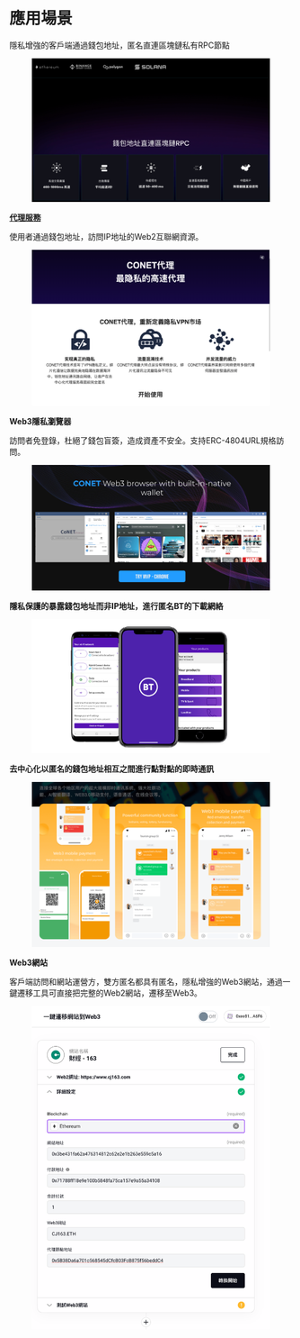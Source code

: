 # 應用場景

隱私增強的客戶端通過錢包地址，匿名直連區塊鏈私有RPC節點

<figure><img src=".gitbook/assets/image (7).png" alt=""><figcaption></figcaption></figure>

[**代理服務**](https://doc.conet.network/conet-bai-pi-shu/jie-shao/qian-bao-di-zhi-lu-you-wang-lao-ji-chu-she-shi/conet-dai-li-fu-wu)

使用者通過錢包地址，訪問IP地址的Web2互聯網資源。

<figure><img src=".gitbook/assets/image (8).png" alt=""><figcaption></figcaption></figure>

**Web3隱私瀏覽器**

訪問者免登錄，杜絕了錢包盲簽，造成資產不安全。支持ERC-4804URL規格訪問。

<figure><img src=".gitbook/assets/image (9).png" alt=""><figcaption></figcaption></figure>

**隱私保護的暴露錢包地址而非IP地址，進行匿名BT的下載網絡**

<figure><img src=".gitbook/assets/image (10).png" alt=""><figcaption></figcaption></figure>

**去中心化以匿名的錢包地址相互之間進行點對點的即時通訊**

<figure><img src=".gitbook/assets/image (11).png" alt=""><figcaption></figcaption></figure>

**Web3網站**

客戶端訪問和網站運營方，雙方匿名都具有匿名，隱私增強的Web3網站，通過一鍵遷移工具可直接把完整的Web2網站，遷移至Web3。

<figure><img src=".gitbook/assets/image (12).png" alt=""><figcaption></figcaption></figure>
